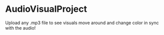 # AudioVisualProject
Upload any .mp3 file to see visuals move around and change color in sync with the audio!
